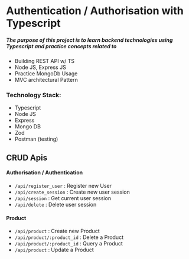 # Authentication / Authorisation with Typescript
##### The purpose of this project is to learn backend technologies using Typescript and practice concepts related to 
- Building REST API w/ TS
- Node JS, Express JS
- Practice MongoDb Usage 
- MVC architectural Pattern

### Technology Stack:
- Typescript 
- Node JS
- Express
- Mongo DB
- Zod 
- Postman (testing)


## CRUD Apis
#### Authorisation / Authentication
- `/api/register_user` : Register new User
- `/api/create_session` : Create new user session
- `/api/session` : Get current user session
- `/api/delete` : Delete user session

#### Product
- `/api/product` : Create new Product
- `/api/product/:product_id` : Delete a Product 
- `/api/product/:product_id` : Query a Product 
- `/api/product` : Update a Product
